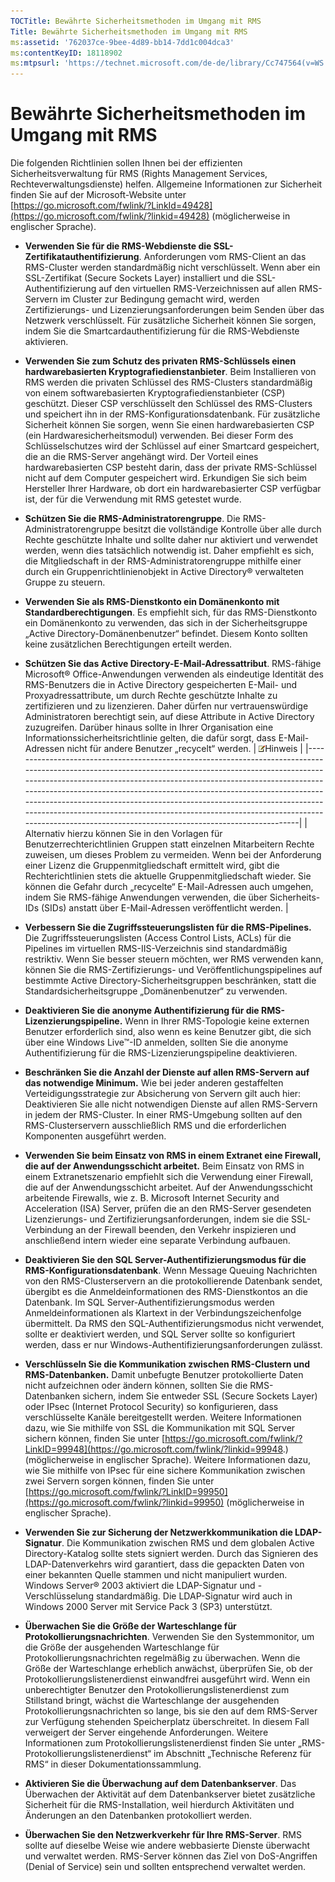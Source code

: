```yaml
---
TOCTitle: Bewährte Sicherheitsmethoden im Umgang mit RMS
Title: Bewährte Sicherheitsmethoden im Umgang mit RMS
ms:assetid: '762037ce-9bee-4d89-bb14-7dd1c004dca3'
ms:contentKeyID: 18118902
ms:mtpsurl: 'https://technet.microsoft.com/de-de/library/Cc747564(v=WS.10)'
---
```


Bewährte Sicherheitsmethoden im Umgang mit RMS
==============================================

Die folgenden Richtlinien sollen Ihnen bei der effizienten Sicherheitsverwaltung für RMS (Rights Management Services, Rechteverwaltungsdienste) helfen. Allgemeine Informationen zur Sicherheit finden Sie auf der Microsoft-Website unter [https://go.microsoft.com/fwlink/?LinkId=49428](https://go.microsoft.com/fwlink/?linkid=49428) (möglicherweise in englischer Sprache).

-   **Verwenden Sie für die RMS-Webdienste die SSL-Zertifikatauthentifizierung**. Anforderungen vom RMS-Client an das RMS-Cluster werden standardmäßig nicht verschlüsselt. Wenn aber ein SSL-Zertifikat (Secure Sockets Layer) installiert und die SSL-Authentifizierung auf den virtuellen RMS-Verzeichnissen auf allen RMS-Servern im Cluster zur Bedingung gemacht wird, werden Zertifizierungs- und Lizenzierungsanforderungen beim Senden über das Netzwerk verschlüsselt. Für zusätzliche Sicherheit können Sie sorgen, indem Sie die Smartcardauthentifizierung für die RMS-Webdienste aktivieren.
-   **Verwenden Sie zum Schutz des privaten RMS-Schlüssels einen hardwarebasierten Kryptografiedienstanbieter**. Beim Installieren von RMS werden die privaten Schlüssel des RMS-Clusters standardmäßig von einem softwarebasierten Kryptografiedienstanbieter (CSP) geschützt. Dieser CSP verschlüsselt den Schlüssel des RMS-Clusters und speichert ihn in der RMS-Konfigurationsdatenbank. Für zusätzliche Sicherheit können Sie sorgen, wenn Sie einen hardwarebasierten CSP (ein Hardwaresicherheitsmodul) verwenden. Bei dieser Form des Schlüsselschutzes wird der Schlüssel auf einer Smartcard gespeichert, die an die RMS-Server angehängt wird. Der Vorteil eines hardwarebasierten CSP besteht darin, dass der private RMS-Schlüssel nicht auf dem Computer gespeichert wird. Erkundigen Sie sich beim Hersteller Ihrer Hardware, ob dort ein hardwarebasierter CSP verfügbar ist, der für die Verwendung mit RMS getestet wurde.
-   **Schützen Sie die RMS-Administratorengruppe**. Die RMS-Administratorengruppe besitzt die vollständige Kontrolle über alle durch Rechte geschützte Inhalte und sollte daher nur aktiviert und verwendet werden, wenn dies tatsächlich notwendig ist. Daher empfiehlt es sich, die Mitgliedschaft in der RMS-Administratorengruppe mithilfe einer durch ein Gruppenrichtlinienobjekt in Active Directory® verwalteten Gruppe zu steuern.
-   **Verwenden Sie als RMS-Dienstkonto ein Domänenkonto mit Standardberechtigungen**. Es empfiehlt sich, für das RMS-Dienstkonto ein Domänenkonto zu verwenden, das sich in der Sicherheitsgruppe „Active Directory-Domänenbenutzer“ befindet. Diesem Konto sollten keine zusätzlichen Berechtigungen erteilt werden.
-   **Schützen Sie das Active Directory-E-Mail-Adressattribut**. RMS-fähige Microsoft® Office-Anwendungen verwenden als eindeutige Identität des RMS-Benutzers die in Active Directory gespeicherten E-Mail- und Proxyadressattribute, um durch Rechte geschützte Inhalte zu zertifizieren und zu lizenzieren. Daher dürfen nur vertrauenswürdige Administratoren berechtigt sein, auf diese Attribute in Active Directory zuzugreifen. Darüber hinaus sollte in Ihrer Organisation eine Informationssicherheitsrichtlinie gelten, die dafür sorgt, dass E-Mail-Adressen nicht für andere Benutzer „recycelt“ werden.
    | ![](images/Cc747564.note(WS.10).gif)Hinweis                                                                                                                                                                                                                                                                                                                                                                                                                                                           |
    |------------------------------------------------------------------------------------------------------------------------------------------------------------------------------------------------------------------------------------------------------------------------------------------------------------------------------------------------------------------------------------------------------------------------------------------------------------------------------------------------------------------------------------|
    | Alternativ hierzu können Sie in den Vorlagen für Benutzerrechterichtlinien Gruppen statt einzelnen Mitarbeitern Rechte zuweisen, um dieses Problem zu vermeiden. Wenn bei der Anforderung einer Lizenz die Gruppenmitgliedschaft ermittelt wird, gibt die Rechterichtlinien stets die aktuelle Gruppenmitgliedschaft wieder. Sie können die Gefahr durch „recycelte“ E-Mail-Adressen auch umgehen, indem Sie RMS-fähige Anwendungen verwenden, die über Sicherheits-IDs (SIDs) anstatt über E-Mail-Adressen veröffentlicht werden. |

-   **Verbessern Sie die Zugriffssteuerungslisten für die RMS-Pipelines.** Die Zugriffssteuerungslisten (Access Control Lists, ACLs) für die Pipelines im virtuellen RMS-IIS-Verzeichnis sind standardmäßig restriktiv. Wenn Sie besser steuern möchten, wer RMS verwenden kann, können Sie die RMS-Zertifizierungs- und Veröffentlichungspipelines auf bestimmte Active Directory-Sicherheitsgruppen beschränken, statt die Standardsicherheitsgruppe „Domänenbenutzer“ zu verwenden.
-   **Deaktivieren Sie die anonyme Authentifizierung für die RMS-Lizenzierungspipeline.** Wenn in Ihrer RMS-Topologie keine externen Benutzer erforderlich sind, also wenn es keine Benutzer gibt, die sich über eine Windows Live™-ID anmelden, sollten Sie die anonyme Authentifizierung für die RMS-Lizenzierungspipeline deaktivieren.
-   **Beschränken Sie die Anzahl der Dienste auf allen RMS-Servern auf das notwendige Minimum.** Wie bei jeder anderen gestaffelten Verteidigungsstrategie zur Absicherung von Servern gilt auch hier: Deaktivieren Sie alle nicht notwendigen Dienste auf allen RMS-Servern in jedem der RMS-Cluster. In einer RMS-Umgebung sollten auf den RMS-Clusterservern ausschließlich RMS und die erforderlichen Komponenten ausgeführt werden.
-   **Verwenden Sie beim Einsatz von RMS in einem Extranet eine Firewall, die auf der Anwendungsschicht arbeitet.** Beim Einsatz von RMS in einem Extranetszenario empfiehlt sich die Verwendung einer Firewall, die auf der Anwendungsschicht arbeitet. Auf der Anwendungsschicht arbeitende Firewalls, wie z. B. Microsoft Internet Security and Acceleration (ISA) Server, prüfen die an den RMS-Server gesendeten Lizenzierungs- und Zertifizierungsanforderungen, indem sie die SSL-Verbindung an der Firewall beenden, den Verkehr inspizieren und anschließend intern wieder eine separate Verbindung aufbauen.
-   **Deaktivieren Sie den SQL Server-Authentifizierungsmodus für die RMS-Konfigurationsdatenbank**. Wenn Message Queuing Nachrichten von den RMS-Clusterservern an die protokollierende Datenbank sendet, übergibt es die Anmeldeinformationen des RMS-Dienstkontos an die Datenbank. Im SQL Server-Authentifizierungsmodus werden Anmeldeinformationen als Klartext in der Verbindungszeichenfolge übermittelt. Da RMS den SQL-Authentifizierungsmodus nicht verwendet, sollte er deaktiviert werden, und SQL Server sollte so konfiguriert werden, dass er nur Windows-Authentifizierungsanforderungen zulässt.
-   **Verschlüsseln Sie die Kommunikation zwischen RMS-Clustern und RMS-Datenbanken.** Damit unbefugte Benutzer protokollierte Daten nicht aufzeichnen oder ändern können, sollten Sie die RMS-Datenbanken sichern, indem Sie entweder SSL (Secure Sockets Layer) oder IPsec (Internet Protocol Security) so konfigurieren, dass verschlüsselte Kanäle bereitgestellt werden. Weitere Informationen dazu, wie Sie mithilfe von SSL die Kommunikation mit SQL Server sichern können, finden Sie unter [https://go.microsoft.com/fwlink/?LinkID=99948](https://go.microsoft.com/fwlink/?linkid=99948.) (möglicherweise in englischer Sprache). Weitere Informationen dazu, wie Sie mithilfe von IPsec für eine sichere Kommunikation zwischen zwei Servern sorgen können, finden Sie unter [https://go.microsoft.com/fwlink/?LinkID=99950](https://go.microsoft.com/fwlink/?linkid=99950) (möglicherweise in englischer Sprache).
-   **Verwenden Sie zur Sicherung der Netzwerkkommunikation die LDAP-Signatur**. Die Kommunikation zwischen RMS und dem globalen Active Directory-Katalog sollte stets signiert werden. Durch das Signieren des LDAP-Datenverkehrs wird garantiert, dass die gepackten Daten von einer bekannten Quelle stammen und nicht manipuliert wurden. Windows Server® 2003 aktiviert die LDAP-Signatur und -Verschlüsselung standardmäßig. Die LDAP-Signatur wird auch in Windows 2000 Server mit Service Pack 3 (SP3) unterstützt.
-   **Überwachen Sie die Größe der Warteschlange für Protokollierungsnachrichten**. Verwenden Sie den Systemmonitor, um die Größe der ausgehenden Warteschlange für Protokollierungsnachrichten regelmäßig zu überwachen. Wenn die Größe der Warteschlange erheblich anwächst, überprüfen Sie, ob der Protokollierungslistenerdienst einwandfrei ausgeführt wird. Wenn ein unberechtigter Benutzer den Protokollierungslistenerdienst zum Stillstand bringt, wächst die Warteschlange der ausgehenden Protokollierungsnachrichten so lange, bis sie den auf dem RMS-Server zur Verfügung stehenden Speicherplatz überschreitet. In diesem Fall verweigert der Server eingehende Anforderungen. Weitere Informationen zum Protokollierungslistenerdienst finden Sie unter „RMS-Protokollierungslistenerdienst“ im Abschnitt „Technische Referenz für RMS“ in dieser Dokumentationssammlung.
-   **Aktivieren Sie die Überwachung auf dem Datenbankserver**. Das Überwachen der Aktivität auf dem Datenbankserver bietet zusätzliche Sicherheit für die RMS-Installation, weil hierdurch Aktivitäten und Änderungen an den Datenbanken protokolliert werden.
-   **Überwachen Sie den Netzwerkverkehr für Ihre RMS-Server**. RMS sollte auf dieselbe Weise wie andere webbasierte Dienste überwacht und verwaltet werden. RMS-Server können das Ziel von DoS-Angriffen (Denial of Service) sein und sollten entsprechend verwaltet werden.